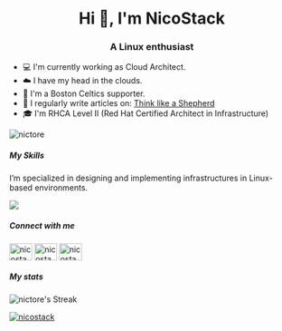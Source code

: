 <h1 align="center">Hi 👋, I'm NicoStack</h1>
<h3 align="center">A Linux enthusiast</h3>

- :computer: I'm currently working as Cloud Architect.
- :cloud: I have my head in the clouds.
- :basketball: I'm a Boston Celtics supporter.
- :newspaper: I regularly write articles on: [Think like a Shepherd](https://nicostack.github.io/)
- :mortar_board: I'm RHCA Level II (Red Hat Certified Architect in Infrastructure)

<p align="left"> <img src="https://komarev.com/ghpvc/?username=nictore&label=Profile%20views&color=0e75b6&style=flat" alt="nictore" /> </p>

##### My Skills
I’m specialized in designing and implementing infrastructures in Linux-based environments.

<p align="left">
  <a href="https://github.com/nicostack">
    <img src="https://skillicons.dev/icons?i=git,kubernetes,docker,redhat,ansible,gcp,aws,python,redis,kafka,grafana,jenkins" />
  </a>
</p>

##### Connect with me
<p align="left">
<a href="https://twitter.com/" target="blank"><img align="center" src="https://raw.githubusercontent.com/rahuldkjain/github-profile-readme-generator/master/src/images/icons/Social/twitter.svg" alt="nicostack" height="30" width="40" /></a>
<a href="https://linkedin.com/in/" target="blank"><img align="center" src="https://raw.githubusercontent.com/rahuldkjain/github-profile-readme-generator/master/src/images/icons/Social/linked-in-alt.svg" alt="nicostack" height="30" width="40" /></a>
<a href="https://stackoverflow.com/users/" target="blank"><img align="center" src="https://raw.githubusercontent.com/rahuldkjain/github-profile-readme-generator/master/src/images/icons/Social/stack-overflow.svg" alt="nicostack" height="30" width="40" /></a>
</p>

##### My stats
![nictore's Streak](https://github-readme-streak-stats.herokuapp.com/?user=nictore&theme=radical&hide_border=false)
<p align="left"> <a href="https://github.com/nicostack"><img src="https://github-profile-trophy.vercel.app/?username=nictore" alt="nicostack" /></a> </p>
